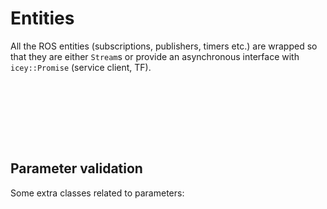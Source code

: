 # Entities 

All the ROS entities (subscriptions, publishers, timers etc.) are wrapped so that they are either `Stream`s or provide an asynchronous interface with `icey::Promise` (service client, TF).


```{doxygenstruct} icey::ParameterStream
```

```{doxygenstruct} icey::SubscriptionStream
```
```{doxygenstruct} icey::TimerStream
```

```{doxygenstruct} icey::PublisherStream
```

```{doxygenstruct} icey::ServiceClient
```

```{doxygenstruct} icey::TransformSubscriptionStream
```

```{doxygenstruct} icey::TransformBuffer
```

```{doxygenstruct} icey::TransformPublisherStream
```


## Parameter validation 

Some extra classes related to parameters:

```{doxygenstruct} icey::Interval
```
```{doxygenstruct} icey::Set
```
```{doxygenstruct} icey::Validator
```

```{doxygenstruct} icey::ValueOrParameter
```



